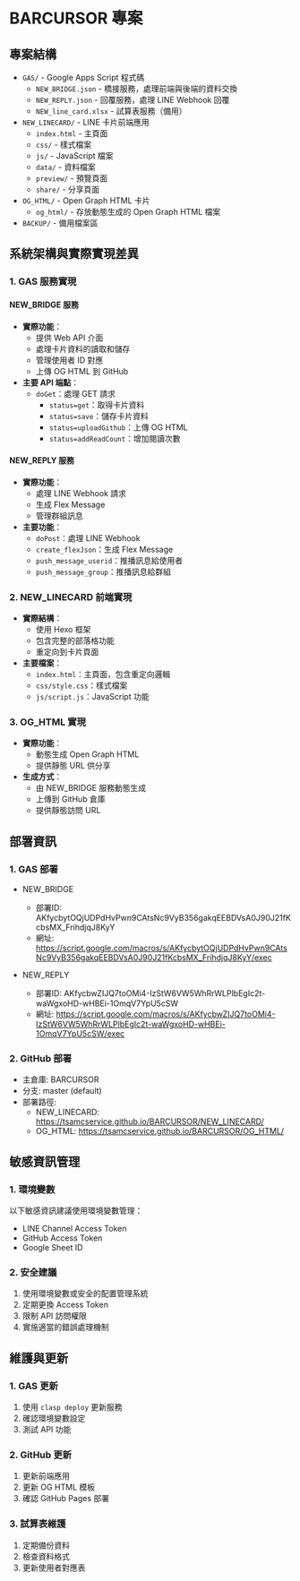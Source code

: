 # BARCURSOR 專案

## 專案結構

- `GAS/` - Google Apps Script 程式碼
  - `NEW_BRIDGE.json` - 橋接服務，處理前端與後端的資料交換
  - `NEW_REPLY.json` - 回覆服務，處理 LINE Webhook 回覆
  - `NEW_line_card.xlsx` - 試算表服務（備用）
- `NEW_LINECARD/` - LINE 卡片前端應用
  - `index.html` - 主頁面
  - `css/` - 樣式檔案
  - `js/` - JavaScript 檔案
  - `data/` - 資料檔案
  - `preview/` - 預覽頁面
  - `share/` - 分享頁面
- `OG_HTML/` - Open Graph HTML 卡片
  - `og_html/` - 存放動態生成的 Open Graph HTML 檔案
- `BACKUP/` - 備用檔案區

## 系統架構與實際實現差異

### 1. GAS 服務實現

#### NEW_BRIDGE 服務
- **實際功能**：
  - 提供 Web API 介面
  - 處理卡片資料的讀取和儲存
  - 管理使用者 ID 對應
  - 上傳 OG HTML 到 GitHub
- **主要 API 端點**：
  - `doGet`：處理 GET 請求
    - `status=get`：取得卡片資料
    - `status=save`：儲存卡片資料
    - `status=uploadGithub`：上傳 OG HTML
    - `status=addReadCount`：增加閱讀次數

#### NEW_REPLY 服務
- **實際功能**：
  - 處理 LINE Webhook 請求
  - 生成 Flex Message
  - 管理群組訊息
- **主要功能**：
  - `doPost`：處理 LINE Webhook
  - `create_flexJson`：生成 Flex Message
  - `push_message_userid`：推播訊息給使用者
  - `push_message_group`：推播訊息給群組

### 2. NEW_LINECARD 前端實現

- **實際結構**：
  - 使用 Hexo 框架
  - 包含完整的部落格功能
  - 重定向到卡片頁面
- **主要檔案**：
  - `index.html`：主頁面，包含重定向邏輯
  - `css/style.css`：樣式檔案
  - `js/script.js`：JavaScript 功能

### 3. OG_HTML 實現

- **實際功能**：
  - 動態生成 Open Graph HTML
  - 提供靜態 URL 供分享
- **生成方式**：
  - 由 NEW_BRIDGE 服務動態生成
  - 上傳到 GitHub 倉庫
  - 提供靜態訪問 URL

## 部署資訊

### 1. GAS 部署
- NEW_BRIDGE
  - 部署ID: AKfycbytOQjUDPdHvPwn9CAtsNc9VyB356gakqEEBDVsA0J90J21fKcbsMX_FrihdjqJ8KyY
  - 網址: https://script.google.com/macros/s/AKfycbytOQjUDPdHvPwn9CAtsNc9VyB356gakqEEBDVsA0J90J21fKcbsMX_FrihdjqJ8KyY/exec

- NEW_REPLY
  - 部署ID: AKfycbwZIJQ7toOMi4-IzStW6VW5WhRrWLPlbEgIc2t-waWgxoHD-wHBEi-1OmqV7YpU5cSW
  - 網址: https://script.google.com/macros/s/AKfycbwZIJQ7toOMi4-IzStW6VW5WhRrWLPlbEgIc2t-waWgxoHD-wHBEi-1OmqV7YpU5cSW/exec

### 2. GitHub 部署
- 主倉庫: BARCURSOR
- 分支: master (default)
- 部署路徑:
  - NEW_LINECARD: https://tsamcservice.github.io/BARCURSOR/NEW_LINECARD/
  - OG_HTML: https://tsamcservice.github.io/BARCURSOR/OG_HTML/

## 敏感資訊管理

### 1. 環境變數
以下敏感資訊建議使用環境變數管理：
- LINE Channel Access Token
- GitHub Access Token
- Google Sheet ID

### 2. 安全建議
1. 使用環境變數或安全的配置管理系統
2. 定期更換 Access Token
3. 限制 API 訪問權限
4. 實施適當的錯誤處理機制

## 維護與更新

### 1. GAS 更新
1. 使用 `clasp deploy` 更新服務
2. 確認環境變數設定
3. 測試 API 功能

### 2. GitHub 更新
1. 更新前端應用
2. 更新 OG HTML 模板
3. 確認 GitHub Pages 部署

### 3. 試算表維護
1. 定期備份資料
2. 檢查資料格式
3. 更新使用者對應表 